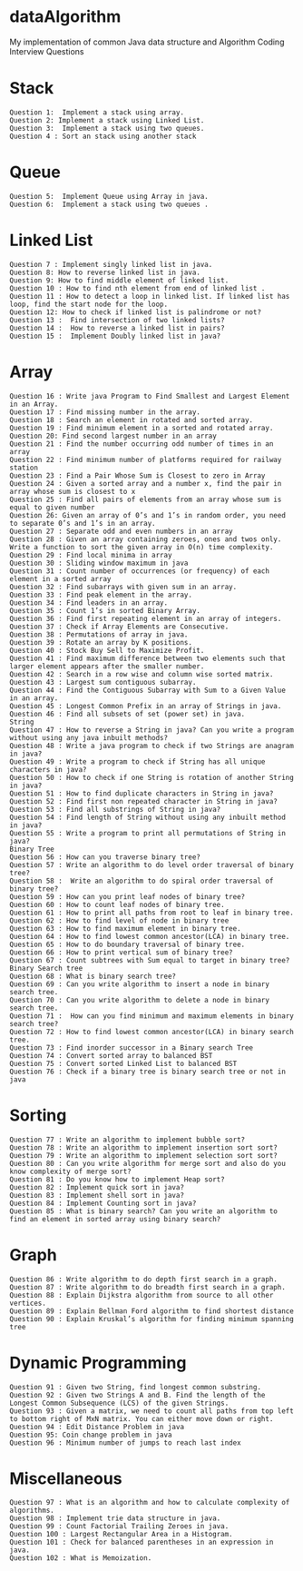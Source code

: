 # dataAlgorithm
My implementation of common Java data structure and Algorithm Coding Interview Questions


# Stack
    Question 1:  Implement a stack using array.
    Question 2: Implement a stack using Linked List.
    Question 3:  Implement a stack using two queues.
    Question 4 : Sort an stack using another stack
    
# Queue
    Question 5:  Implement Queue using Array in java.
    Question 6:  Implement a stack using two queues .

# Linked List
    Question 7 : Implement singly linked list in java.
    Question 8: How to reverse linked list in java.
    Question 9: How to find middle element of linked list.
    Question 10 : How to find nth element from end of linked list .
    Question 11 : How to detect a loop in linked list. If linked list has loop, find the start node for the loop.
    Question 12: How to check if linked list is palindrome or not?
    Question 13 :  Find intersection of two linked lists?
    Question 14 :  How to reverse a linked list in pairs?
    Question 15 :  Implement Doubly linked list in java?
    
# Array
    Question 16 : Write java Program to Find Smallest and Largest Element in an Array.
    Question 17 : Find missing number in the array.
    Question 18 : Search an element in rotated and sorted array.
    Question 19 : Find minimum element in a sorted and rotated array.
    Question 20: Find second largest number in an array
    Question 21 : Find the number occurring odd number of times in an array
    Question 22 : Find minimum number of platforms required for railway station
    Question 23 : Find a Pair Whose Sum is Closest to zero in Array
    Question 24 : Given a sorted array and a number x, find the pair in array whose sum is closest to x
    Question 25 : Find all pairs of elements from an array whose sum is equal to given number
    Question 26: Given an array of 0’s and 1’s in random order, you need to separate 0’s and 1’s in an array.
    Question 27 : Separate odd and even numbers in an array
    Question 28 : Given an array containing zeroes, ones and twos only. Write a function to sort the given array in O(n) time complexity.
    Question 29 : Find local minima in array
    Question 30 : Sliding window maximum in java
    Question 31 : Count number of occurrences (or frequency) of each element in a sorted array
    Question 32 : Find subarrays with given sum in an array.
    Question 33 : Find peak element in the array.
    Question 34 : Find leaders in an array.
    Question 35 : Count 1’s in sorted Binary Array.
    Question 36 : Find first repeating element in an array of integers.
    Question 37 : Check if Array Elements are Consecutive.
    Question 38 : Permutations of array in java.
    Question 39 : Rotate an array by K positions.
    Question 40 : Stock Buy Sell to Maximize Profit.
    Question 41 : Find maximum difference between two elements such that larger element appears after the smaller number.
    Question 42 : Search in a row wise and column wise sorted matrix.
    Question 43 : Largest sum contiguous subarray.
    Question 44 : Find the Contiguous Subarray with Sum to a Given Value in an array.
    Question 45 : Longest Common Prefix in an array of Strings in java.
    Question 46 : Find all subsets of set (power set) in java.
    String
    Question 47 : How to reverse a String in java? Can you write a program without using any java inbuilt methods?
    Question 48 : Write a java program to check if two Strings are anagram in java?
    Question 49 : Write a program to check if String has all unique characters in java?
    Question 50 : How to check if one String is rotation of another String in java?
    Question 51 : How to find duplicate characters in String in java?
    Question 52 : Find first non repeated character in String in java?
    Question 53 : Find all substrings of String in java?
    Question 54 : Find length of String without using any inbuilt method in java?
    Question 55 : Write a program to print all permutations of String in java?
    Binary Tree
    Question 56 : How can you traverse binary tree?
    Question 57 : Write an algorithm to do level order traversal of binary tree?
    Question 58 :  Write an algorithm to do spiral order traversal of binary tree?
    Question 59 : How can you print leaf nodes of binary tree?
    Question 60 : How to count leaf nodes of binary tree.
    Question 61 : How to print all paths from root to leaf in binary tree.
    Question 62 : How to find level of node in binary tree
    Question 63 : How to find maximum element in binary tree.
    Question 64 : How to find lowest common ancestor(LCA) in binary tree.
    Question 65 : How to do boundary traversal of binary tree.
    Question 66 : How to print vertical sum of binary tree?
    Question 67 : Count subtrees with Sum equal to target in binary tree?
    Binary Search tree
    Question 68 : What is binary search tree?
    Question 69 : Can you write algorithm to insert a node in binary search tree.
    Question 70 : Can you write algorithm to delete a node in binary search tree.
    Question 71 :  How can you find minimum and maximum elements in binary search tree?
    Question 72 : How to find lowest common ancestor(LCA) in binary search tree.
    Question 73 : Find inorder successor in a Binary search Tree
    Question 74 : Convert sorted array to balanced BST
    Question 75 : Convert sorted Linked List to balanced BST
    Question 76 : Check if a binary tree is binary search tree or not in java
    
# Sorting

    Question 77 : Write an algorithm to implement bubble sort?
    Question 78 : Write an algorithm to implement insertion sort sort?
    Question 79 : Write an algorithm to implement selection sort sort?
    Question 80 : Can you write algorithm for merge sort and also do you know complexity of merge sort?
    Question 81 : Do you know how to implement Heap sort?
    Question 82 : Implement quick sort in java?
    Question 83 : Implement shell sort in java?
    Question 84 : Implement Counting sort in java?
    Question 85 : What is binary search? Can you write an algorithm to find an element in sorted array using binary search?

# Graph
    Question 86 : Write algorithm to do depth first search in a graph.
    Question 87 : Write algorithm to do breadth first search in a graph.
    Question 88 : Explain Dijkstra algorithm from source to all other vertices.
    Question 89 : Explain Bellman Ford algorithm to find shortest distance
    Question 90 : Explain Kruskal’s algorithm for finding minimum spanning tree

# Dynamic Programming
    Question 91 : Given two String, find longest common substring.
    Question 92 : Given two Strings A and B. Find the length of the Longest Common Subsequence (LCS) of the given Strings.
    Question 93 : Given a matrix, we need to count all paths from top left to bottom right of MxN matrix. You can either move down or right.
    Question 94 : Edit Distance Problem in java
    Question 95: Coin change problem in java
    Question 96 : Minimum number of jumps to reach last index

# Miscellaneous
    Question 97 : What is an algorithm and how to calculate complexity of algorithms.
    Question 98 : Implement trie data structure in java.
    Question 99 : Count Factorial Trailing Zeroes in java.
    Question 100 : Largest Rectangular Area in a Histogram.
    Question 101 : Check for balanced parentheses in an expression in java.
    Question 102 : What is Memoization.


